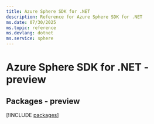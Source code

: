 ```yaml
---
title: Azure Sphere SDK for .NET
description: Reference for Azure Sphere SDK for .NET
ms.date: 07/30/2025
ms.topic: reference
ms.devlang: dotnet
ms.service: sphere
---
```

# Azure Sphere SDK for .NET - preview
## Packages - preview
[!INCLUDE [packages](sphere-index.md)]
